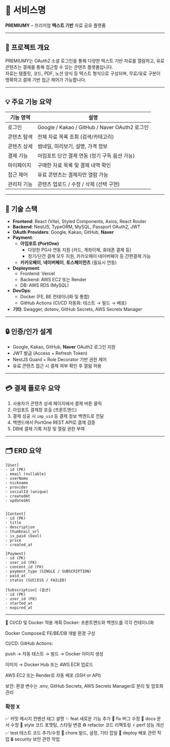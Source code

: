 # 📌 서비스명

**PREMIUMY** – 프리미엄 **텍스트 기반** 자료 공유 플랫폼

---

## 🎯 프로젝트 개요

PREMIUMY는 OAuth2 소셜 로그인을 통해 다양한 텍스트 기반 자료를 열람하고, 유료 콘텐츠는 결제를 통해 접근할 수 있는 콘텐츠 플랫폼입니다.  
자료는 템플릿, 코드, PDF, 노션 양식 등 텍스트 형식으로 구성되며, 무료/유료 구분이 명확하고 결제 기반 접근 제어가 가능합니다.

---

## 💡 주요 기능 요약

| 기능 영역 | 설명 |
| -------- | ---- |
| 로그인 | Google / Kakao / GitHub / Naver OAuth2 로그인 |
| 콘텐츠 탐색 | 전체 자료 목록 조회 (검색/카테고리) |
| 콘텐츠 상세 | 썸네일, 미리보기, 설명, 가격 정보 |
| 결제 기능 | 아임포트 단건 결제 연동 (정기 구독 옵션 가능) |
| 마이페이지 | 구매한 자료 목록 및 결제 내역 확인 |
| 접근 제어 | 유료 콘텐츠는 결제자만 열람 가능 |
| 관리자 기능 | 콘텐츠 업로드 / 수정 / 삭제 (선택 구현) |

---

## 🧱 기술 스택

- **Frontend**: React (Vite), Styled Components, Axios, React Router  
- **Backend**: NestJS, TypeORM, MySQL, Passport OAuth2, JWT  
- **OAuth Providers**: Google, Kakao, GitHub, **Naver**  
- **Payment**:
  - **아임포트 (PortOne)**  
    - 다양한 PG사 연동 지원 (카드, 계좌이체, 휴대폰 결제 등)  
    - 정기/단건 결제 모두 지원, 카카오페이·네이버페이 등 간편결제 가능  
  - **카카오페이**, **네이버페이**, **토스페이먼츠** (필요시 연동)  
- **Deployment**:  
  - Frontend: Vercel  
  - Backend: AWS EC2 또는 Render  
  - DB: AWS RDS (MySQL)  
- **DevOps**:
  - Docker (FE, BE 컨테이너화 및 통합)
  - GitHub Actions (CI/CD 자동화: 테스트 → 빌드 → 배포)
- **기타**: Swagger, dotenv, GitHub Secrets, AWS Secrets Manager

---

## 🔒 인증/인가 설계

- Google, Kakao, GitHub, **Naver** OAuth2 로그인 지원  
- JWT 발급 (Access + Refresh Token)  
- NestJS Guard + Role Decorator 기반 권한 제어  
- 유료 콘텐츠 접근 시 결제 여부 확인 후 열람 허용  

---

## 💳 결제 플로우 요약

1. 사용자가 콘텐츠 상세 페이지에서 결제 버튼 클릭  
2. 아임포트 결제창 호출 (프론트엔드)  
3. 결제 성공 시 `imp_uid` 등 결제 정보 백엔드로 전달  
4. 백엔드에서 PortOne REST API로 결제 검증  
5. DB에 결제 기록 저장 및 열람 권한 부여  

---

## 🗂 ERD 요약

```text
[User]
- id (PK)                         
- email (nullable)               
- userName
- nickname                     
- provider                      
- socialId (unique)           
- createdAt                 
- updatedAt                     


[Content]
- id (PK)
- title
- description
- thumbnail_url
- is_paid (bool)
- price
- created_at

[Payment]
- id (PK)
- user_id (FK)
- content_id (FK)
- payment_type (SINGLE / SUBSCRIPTION)
- paid_at
- status (SUCCESS / FAILED)

[Subscription] (옵션)
- id (PK)
- user_id (FK)
- started_at
- expired_at
```

---

🚀 CI/CD 및 Docker 적용 계획
Docker: 프론트엔드와 백엔드를 각각 컨테이너화

Docker Compose로 FE/BE/DB 개발 환경 구성

CI/CD: GitHub Actions:

push → 자동 테스트 → 빌드 → Docker 이미지 생성

이미지 → Docker Hub 또는 AWS ECR 업로드

AWS EC2 또는 Render로 자동 배포 (SSH or API)

보안: 환경 변수는 .env, GitHub Secrets, AWS Secrets Manager로 분리 및 암호화 관리

### 확정 X 

✅ 커밋 메시지 컨벤션
태그	설명
✨ feat	새로운 기능 추가
🐛 fix	버그 수정
📝 docs	문서 수정
💄 style	코드 포맷팅, 스타일 변경
♻️ refactor	코드 리팩토링
⚡️ perf	성능 개선
✅ test	테스트 코드 추가/수정
🔧 chore	빌드, 설정, 기타 잡일
🚀 deploy	배포 관련 작업
🔒 security	보안 관련 작업


